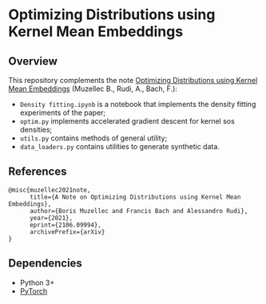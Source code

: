 # Optimizing Distributions using Kernel Mean Embeddings

## Overview

This repository complements the note [Optimizing Distributions using Kernel Mean Embeddings](https://arxiv.org/abs/2106.09994) (Muzellec B., Rudi, A., Bach, F.):

- `Density fitting.ipynb` is a notebook that implements the density fitting experiments of the paper;
- `optim.py` implements accelerated gradient descent for kernel sos densities;
- `utils.py` contains methods of general utility;
- `data_loaders.py` contains utilities to generate synthetic data.

## References
```
@misc{muzellec2021note,
      title={A Note on Optimizing Distributions using Kernel Mean Embeddings},
      author={Boris Muzellec and Francis Bach and Alessandro Rudi},
      year={2021},
      eprint={2106.09994},
      archivePrefix={arXiv}
}
```

## Dependencies
- Python 3+
- [PyTorch](https://pytorch.org/)
